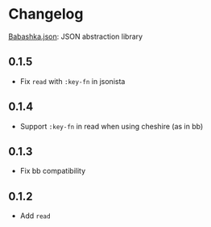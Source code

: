 # Changelog

[Babashka.json](https://github.com/babashka/json): JSON abstraction library

## 0.1.5

- Fix `read` with `:key-fn` in jsonista

## 0.1.4

- Support `:key-fn` in read when using cheshire (as in bb)

## 0.1.3

- Fix bb compatibility

## 0.1.2

- Add `read`
